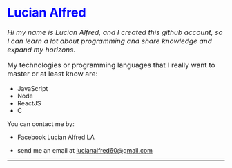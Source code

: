 
<h1 style="color:blue">Lucian Alfred</h1>

<p style="font-size:12pt;"><i>Hi my name is Lucian Alfred, and I created this github account, so I can learn a lot about programming and share knowledge and expand my horizons.</i></p>

<p style="font-size:12pt";>My technologies or programming languages ​​that I really want to master or at least know are:</p>



<ul>

<li> JavaScript</li>
<li> Node</li>
<li>ReactJS</li>
<li>C</li>
</ul>
You can contact me by:

- Facebook Lucian Alfred LA

- send me an email at lucianalfred60@gmail.com

-----------------------------------------------------------------------------------------------------------------------------------------------------------


<!---
Lucian11-LA/Lucian11-LA is a ✨ special ✨ repository because its `README.md` (this file) appears on your GitHub profile.
You can click the Preview link to take a look at your changes.
--->
